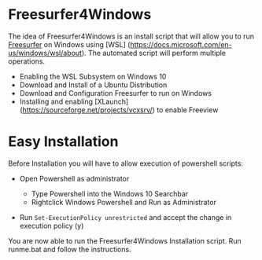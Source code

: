 # Freesurfer4Windows

The idea of Freesurfer4Windows is an install script that will allow you to run [Freesurfer](https://surfer.nmr.mgh.harvard.edu/) on Windows using [WSL] (https://docs.microsoft.com/en-us/windows/wsl/about).
The automated script will perform multiple operations.
- Enabling the WSL Subsystem on Windows 10
- Download and Install of a Ubuntu Distribution
- Download and Configuration Freesurfer to run on Windows
- Installing and enabling [XLaunch] (https://sourceforge.net/projects/vcxsrv/) to enable Freeview


# Easy Installation

Before Installation you will have to allow execution of powershell scripts:
- Open Powershell as administrator
  - Type  Powershell into the Windows 10 Searchbar
  - Rightclick Windows Powershell and Run as Administrator
  
- Run `Set-ExecutionPolicy unrestricted` and accept the change in execution policy (y)

You are now able to run the Freesurfer4Windows Installation script. Run runme.bat and follow the instructions.

